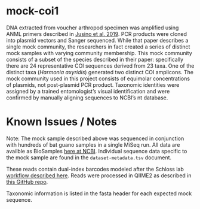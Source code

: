 #  mock-coi1

DNA extracted from voucher arthropod specimen was amplified using ANML primers described in [Jusino et al. 2019](https://onlinelibrary.wiley.com/doi/full/10.1111/1755-0998.12951). PCR products were cloned into plasmid vectors and Sanger sequenced. While that paper describes a single mock community, the researchers in fact created a series of distinct mock samples with varying community membership. This mock community consists of a subset of the species described in their paper: specifically there are 24 representative COI sequences derived from 23 taxa. One of the distinct taxa (_Harmonia axyridis_) generated two distinct COI amplicons. The mock community used in this project consists of equimolar concentrations of plasmids, not post-plasmid PCR product. Taxonomic identities were assigned by a trained entomologist’s visual identification and were confirmed by manually aligning sequences to NCBI’s nt database.

#  Known Issues / Notes

Note:
The mock sample described above was sequenced in conjunction with hundreds of bat guano samples in a single MiSeq run. All data are availble as BioSamples [here at NCBI](https://www.ncbi.nlm.nih.gov/bioproject/518082). Individual sequence data specific to the mock sample are found in the `dataset-metadata.tsv` document.

These reads contain dual-index barcodes modeled after the Schloss lab [workflow described here](https://github.com/SchlossLab/MiSeq_WetLab_SOP/blob/master/MiSeq_WetLab_SOP.md). Reads were processed in QIIME2 as described in [this GitHub repo](https://github.com/devonorourke/tidybug/blob/master/docs/sequence_filtering.md#raw-sequence-data-processing).

Taxonomic information is listed in the fasta header for each expected mock sequence.
